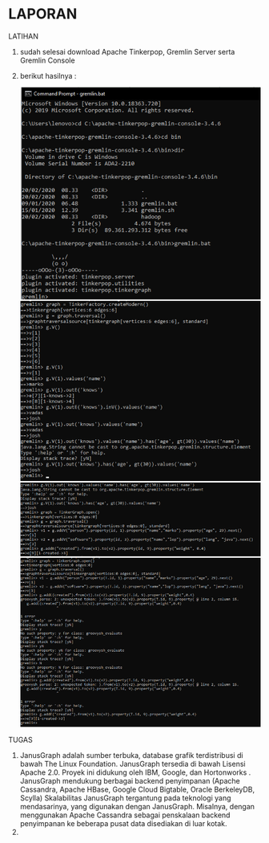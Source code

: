 # LAPORAN

LATIHAN
1. sudah selesai download Apache Tinkerpop,  Gremlin Server serta Gremlin Console
2. berikut hasilnya :

   ![Screenshot_2](gambar/Screenshot_2.png) 
   ![Screenshot_3](gambar/Screenshot_3.png) 
   ![Screenshot_4](gambar/Screenshot_4.png) 
   ![Screenshot_5](gambar/Screenshot_5.png)  

TUGAS 
1. JanusGraph adalah sumber terbuka, database grafik terdistribusi di bawah The Linux Foundation.  JanusGraph tersedia di bawah Lisensi Apache  2.0. Proyek ini didukung oleh IBM, Google, dan Hortonworks . JanusGraph mendukung berbagai backend penyimpanan (Apache Cassandra, Apache HBase, Google Cloud Bigtable, Oracle BerkeleyDB, Scylla) Skalabilitas JanusGraph tergantung pada teknologi yang mendasarinya, yang digunakan dengan JanusGraph. Misalnya, dengan menggunakan Apache Cassandra sebagai penskalaan backend penyimpanan ke beberapa pusat data disediakan di luar kotak.
2. 
